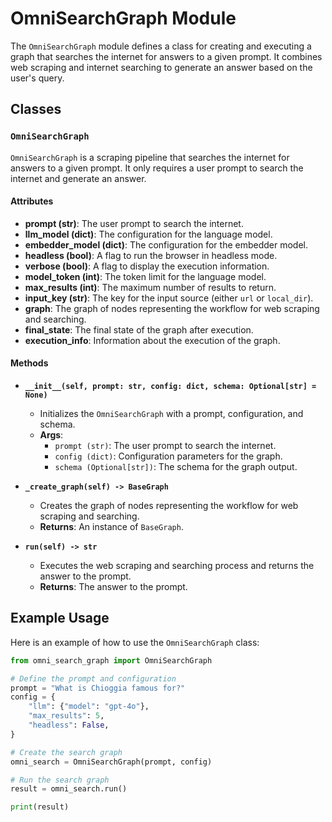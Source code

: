 # OmniSearchGraph Module

The `OmniSearchGraph` module defines a class for creating and executing a graph that searches the internet for answers to a given prompt. It combines web scraping and internet searching to generate an answer based on the user's query.

## Classes

### `OmniSearchGraph`

`OmniSearchGraph` is a scraping pipeline that searches the internet for answers to a given prompt. It only requires a user prompt to search the internet and generate an answer.

#### Attributes

- **prompt (str)**: The user prompt to search the internet.
- **llm_model (dict)**: The configuration for the language model.
- **embedder_model (dict)**: The configuration for the embedder model.
- **headless (bool)**: A flag to run the browser in headless mode.
- **verbose (bool)**: A flag to display the execution information.
- **model_token (int)**: The token limit for the language model.
- **max_results (int)**: The maximum number of results to return.
- **input_key (str)**: The key for the input source (either `url` or `local_dir`).
- **graph**: The graph of nodes representing the workflow for web scraping and searching.
- **final_state**: The final state of the graph after execution.
- **execution_info**: Information about the execution of the graph.

#### Methods

- **`__init__(self, prompt: str, config: dict, schema: Optional[str] = None)`**
  - Initializes the `OmniSearchGraph` with a prompt, configuration, and schema.
  - **Args**:
    - `prompt (str)`: The user prompt to search the internet.
    - `config (dict)`: Configuration parameters for the graph.
    - `schema (Optional[str])`: The schema for the graph output.

- **`_create_graph(self) -> BaseGraph`**
  - Creates the graph of nodes representing the workflow for web scraping and searching.
  - **Returns**: An instance of `BaseGraph`.

- **`run(self) -> str`**
  - Executes the web scraping and searching process and returns the answer to the prompt.
  - **Returns**: The answer to the prompt.

## Example Usage

Here is an example of how to use the `OmniSearchGraph` class:

```python
from omni_search_graph import OmniSearchGraph

# Define the prompt and configuration
prompt = "What is Chioggia famous for?"
config = {
    "llm": {"model": "gpt-4o"},
    "max_results": 5,
    "headless": False,
}

# Create the search graph
omni_search = OmniSearchGraph(prompt, config)

# Run the search graph
result = omni_search.run()

print(result)
